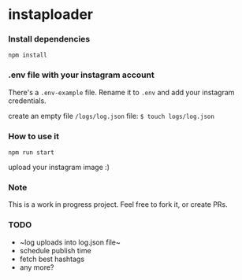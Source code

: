 instaploader
========

### Install dependencies

`npm install`

### .env file with your instagram account

There's a `.env-example` file. Rename it to `.env` and add your instagram credentials.

create an empty file `/logs/log.json` file: 
`$ touch logs/log.json`


### How to use it

`npm run start`

upload your instagram image :)


### Note

This is a work in progress project.
Feel free to fork it, or create PRs.


### TODO

- ~log uploads into log.json file~
- schedule publish time
- fetch best hashtags
- any more?
